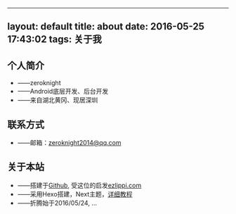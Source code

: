 -----------
layout: default
title: about
date: 2016-05-25 17:43:02
tags: 关于我
-----------


## 个人简介
* ——zeroknight
* ——Android底层开发、后台开发
* ——来自湖北黄冈、现居深圳


## 联系方式

* ——邮箱：zeroknight2014@qq.com

## 关于本站
* ——搭建于[Github](https://github.com/zeroknight2014/zeroknight2014.github.io), 受这位的启发[ezlippi.com](http://ezlippi.com/)
* ——采用Hexo搭建，Next主题，[详细教程](http://theme-next.iissnan.com/)
* ——折腾始于2016/05/24, …